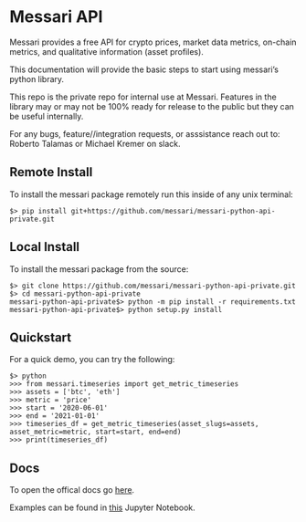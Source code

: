 # Messari API
Messari provides a free API for crypto prices, market data metrics, on-chain metrics, and qualitative information (asset profiles).

This documentation will provide the basic steps to start using messari’s python library.

This repo is the private repo for internal use at Messari.
Features in the library may or may not be 100% ready for release to the public but they can be useful internally.

For any bugs, feature//integration requests, or asssistance reach out to:
Roberto Talamas or Michael Kremer on slack.

## Remote Install
To install the messari package remotely run this inside of any unix terminal:

```
$> pip install git+https://github.com/messari/messari-python-api-private.git
```


## Local Install
To install the messari package from the source:
```
$> git clone https://github.com/messari/messari-python-api-private.git
$> cd messari-python-api-private
messari-python-api-private$> python -m pip install -r requirements.txt
messari-python-api-private$> python setup.py install
```

## Quickstart
For a quick demo, you can try the following:
```
$> python
>>> from messari.timeseries import get_metric_timeseries
>>> assets = ['btc', 'eth']
>>> metric = 'price'
>>> start = '2020-06-01'
>>> end = '2021-01-01'
>>> timeseries_df = get_metric_timeseries(asset_slugs=assets, asset_metric=metric, start=start, end=end)
>>> print(timeseries_df)
```

## Docs
To open the offical docs go [here](https://objective-lalande-8ec88b.netlify.app/).

Examples can be found in [this](https://github.com/messari/messari-python-api/blob/master/examples/Messari%20API%20Tutorial.ipynb) Jupyter Notebook. 
